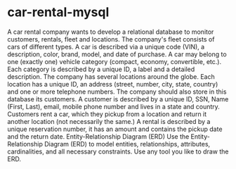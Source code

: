 # car-rental-mysql

A car rental company wants to develop a relational database to monitor customers, rentals, fleet and locations. The company's fleet consists of cars of different types. A car is described via a unique code (VIN), a description, color, brand, model, and date of purchase. A car may belong to one (exactly one) vehicle category (compact, economy, convertible, etc.). Each category is described by a unique ID, a label and a detailed description. The company has several locations around the globe. Each location has a unique ID, an address (street, number, city, state, country) and one or more telephone numbers. The company should also store in this database its customers. A customer is described by a unique ID, SSN, Name (First, Last), email, mobile phone number and lives in a state and country. Customers rent a car, which they pickup from a location and return it another location (not necessarily the same.) A rental is described by a unique reservation number, it has an amount and contains the pickup date and the return date. Entity-Relationship Diagram (ERD) Use the Entity-Relationship Diagram (ERD) to model entities, relationships, attributes, cardinalities, and all necessary constraints. Use any tool you like to draw the ERD.
